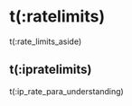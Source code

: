 # t(:ratelimits)
<aside class="notice">
t(:rate_limits_aside)
</aside>

## t(:ipratelimits)
t(:ip_rate_para_understanding)
